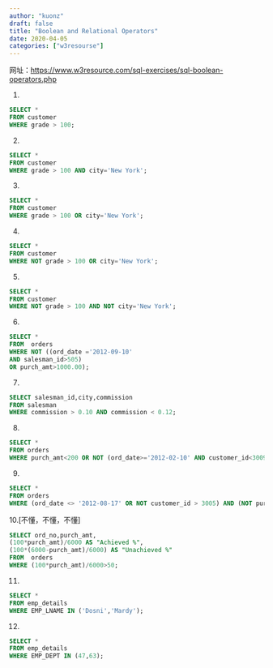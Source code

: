 ```yaml
---
author: "kuonz"
draft: false
title: "Boolean and Relational Operators"
date: 2020-04-05
categories: ["w3resourse"]
---
```

  
网址：https://www.w3resource.com/sql-exercises/sql-boolean-operators.php

1.

```sql
SELECT *
FROM customer
WHERE grade > 100;
```

2.

```sql
SELECT *
FROM customer
WHERE grade > 100 AND city='New York';
```

3.

```sql
SELECT *
FROM customer
WHERE grade > 100 OR city='New York';
```

4.

```sql
SELECT *
FROM customer
WHERE NOT grade > 100 OR city='New York';
```

5.

```sql
SELECT *
FROM customer
WHERE NOT grade > 100 AND NOT city='New York';
```

6.

```sql
SELECT * 
FROM  orders 
WHERE NOT ((ord_date ='2012-09-10' 
AND salesman_id>505) 
OR purch_amt>1000.00);
```

7.

```sql
SELECT salesman_id,city,commission
FROM salesman
WHERE commission > 0.10 AND commission < 0.12;
```

8.

```sql
SELECT *
FROM orders
WHERE purch_amt<200 OR NOT (ord_date>='2012-02-10' AND customer_id<3009);
```

9.

```sql
SELECT *
FROM orders
WHERE (ord_date <> '2012-08-17' OR NOT customer_id > 3005) AND (NOT purch_amt < 1000);
```

10.[不懂，不懂，不懂]

```sql
SELECT ord_no,purch_amt, 
(100*purch_amt)/6000 AS "Achieved %", 
(100*(6000-purch_amt)/6000) AS "Unachieved %" 
FROM  orders 
WHERE (100*purch_amt)/6000>50;
```

11.

```sql
SELECT *
FROM emp_details
WHERE EMP_LNAME IN ('Dosni','Mardy');
```

12.

```sql
SELECT *
FROM emp_details
WHERE EMP_DEPT IN (47,63);
```
